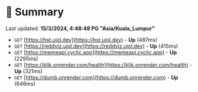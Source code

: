 # 📖 Summary
Last updated: **15/3/2024, 4:48:48 PG "Asia/Kuala_Lumpur"**

- `GET` [https://hst.ujol.dev](https://hst.ujol.dev) - **Up** (487ms)
- `GET` [https://reddviz.ujol.dev](https://reddviz.ujol.dev) - **Up** (415ms)
- `GET` [https://memeapi.cyclic.app](https://memeapi.cyclic.app) - **Up** (2295ms)
- `GET` [https://klik.onrender.com/health](https://klik.onrender.com/health) - **Up** (321ms)
- `GET` [https://dumb.onrender.com](https://dumb.onrender.com) - **Up** (646ms)
